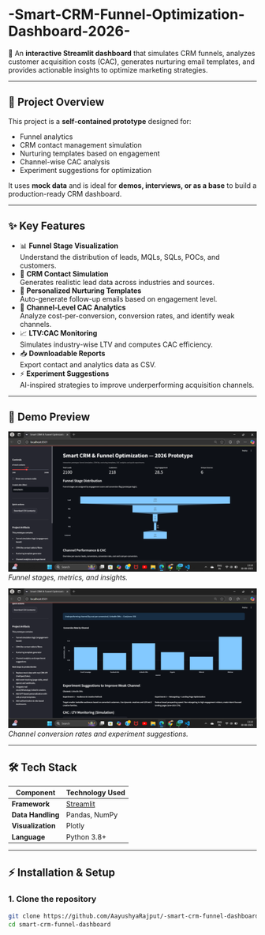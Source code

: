 # -Smart-CRM-Funnel-Optimization-Dashboard-2026-

🚀 An **interactive Streamlit dashboard** that simulates CRM funnels, analyzes customer acquisition costs (CAC), generates nurturing email templates, and provides actionable insights to optimize marketing strategies.

---

## **📌 Project Overview**
This project is a **self-contained prototype** designed for:
- Funnel analytics
- CRM contact management simulation
- Nurturing templates based on engagement
- Channel-wise CAC analysis
- Experiment suggestions for optimization

It uses **mock data** and is ideal for **demos, interviews, or as a base** to build a production-ready CRM dashboard.

---

## **✨ Key Features**
- 📊 **Funnel Stage Visualization**  
  Understand the distribution of leads, MQLs, SQLs, POCs, and customers.
- 🧩 **CRM Contact Simulation**  
  Generates realistic lead data across industries and sources.
- 💌 **Personalized Nurturing Templates**  
  Auto-generate follow-up emails based on engagement level.
- 💸 **Channel-Level CAC Analytics**  
  Analyze cost-per-conversion, conversion rates, and identify weak channels.
- 📈 **LTV:CAC Monitoring**  
  Simulates industry-wise LTV and computes CAC efficiency.
- 📥 **Downloadable Reports**  
  Export contact and analytics data as CSV.
- ⚡ **Experiment Suggestions**  
  AI-inspired strategies to improve underperforming acquisition channels.

---

## 📸 Demo Preview

![Dashboard Overview](https://github.com/AayushyaRajput/-Smart-CRM-Funnel-Optimization-Dashboard-2026-/blob/9bc37c35915e0e35f10aeb6bab45f9fe8334026a/Funnel%20stages.png)
*Funnel stages, metrics, and insights.*

![Channel Performance](https://github.com/AayushyaRajput/-Smart-CRM-Funnel-Optimization-Dashboard-2026-/blob/9bc37c35915e0e35f10aeb6bab45f9fe8334026a/Channel%20conversion.png)
*Channel conversion rates and experiment suggestions.*

---

## **🛠️ Tech Stack**
| Component        | Technology Used |
|------------------|------------------|
| **Framework**    | [Streamlit](https://streamlit.io/) |
| **Data Handling**| Pandas, NumPy |
| **Visualization**| Plotly |
| **Language**     | Python 3.8+ |

---

## **⚡ Installation & Setup**

### **1. Clone the repository**
```bash
git clone https://github.com/AayushyaRajput/-smart-crm-funnel-dashboard.git
cd smart-crm-funnel-dashboard

